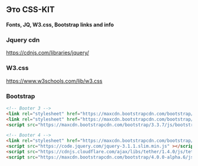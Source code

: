 ## Это CSS-KIT 
#### Fonts, JQ, W3.css, Bootstrap links and info

### Jquery cdn
https://cdnjs.com/libraries/jquery/

### W3.css
https://www.w3schools.com/lib/w3.css

### Bootstrap

```html
<!-- Booter 3 -->
<link rel="stylesheet" href="https://maxcdn.bootstrapcdn.com/bootstrap/3.3.7/css/bootstrap.min.css" >
<link rel="stylesheet" href="https://maxcdn.bootstrapcdn.com/bootstrap/3.3.7/css/bootstrap-theme.min.css" >
<script src="https://maxcdn.bootstrapcdn.com/bootstrap/3.3.7/js/bootstrap.min.js"></script>

<!-- Booter 4 -->
<link rel="stylesheet" href="https://maxcdn.bootstrapcdn.com/bootstrap/4.0.0-alpha.6/css/bootstrap.min.css" >
<script src="https://code.jquery.com/jquery-3.1.1.slim.min.js" ></script>
<script src="https://cdnjs.cloudflare.com/ajax/libs/tether/1.4.0/js/tether.min.js"></script>
<script src="https://maxcdn.bootstrapcdn.com/bootstrap/4.0.0-alpha.6/js/bootstrap.min.js"></script>
```

